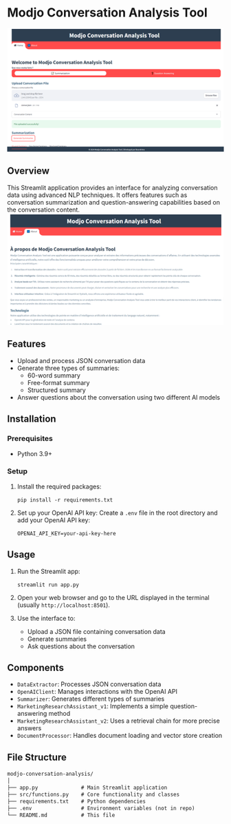 # Modjo Conversation Analysis Tool
![alt text](image-1.png)
## Overview
This Streamlit application provides an interface for analyzing conversation data using advanced NLP techniques.
It offers features such as conversation summarization and question-answering capabilities based on the conversation content.
![alt text](image.png)
## Features
- Upload and process JSON conversation data
- Generate three types of summaries:
  - 60-word summary
  - Free-format summary
  - Structured summary
- Answer questions about the conversation using two different AI models

## Installation

### Prerequisites
- Python 3.9+

### Setup
1. Install the required packages:
   ```
   pip install -r requirements.txt
   ```

2. Set up your OpenAI API key:
   Create a `.env` file in the root directory and add your OpenAI API key:
   ```
   OPENAI_API_KEY=your-api-key-here
   ```

## Usage

1. Run the Streamlit app:
   ```
   streamlit run app.py
   ```

2. Open your web browser and go to the URL displayed in the terminal (usually `http://localhost:8501`).

3. Use the interface to:
   - Upload a JSON file containing conversation data
   - Generate summaries
   - Ask questions about the conversation

## Components

- `DataExtractor`: Processes JSON conversation data
- `OpenAIClient`: Manages interactions with the OpenAI API
- `Summarizer`: Generates different types of summaries
- `MarketingResearchAssistant_v1`: Implements a simple question-answering method
- `MarketingResearchAssistant_v2`: Uses a retrieval chain for more precise answers
- `DocumentProcessor`: Handles document loading and vector store creation

## File Structure
```
modjo-conversation-analysis/
│
├── app.py              # Main Streamlit application
├── src/functions.py    # Core functionality and classes
├── requirements.txt    # Python dependencies
├── .env                # Environment variables (not in repo)
└── README.md           # This file
```